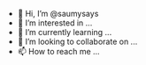 - 👋 Hi, I’m @saumysays
- 👀 I’m interested in ...
- 🌱 I’m currently learning ...
- 💞️ I’m looking to collaborate on ...
- 📫 How to reach me ...

<!---
saumysays/saumysays is a ✨ special ✨ repository because its `README.md` (this file) appears on your GitHub profile.
You can click the Preview link to take a look at your changes.
--->
